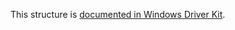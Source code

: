 This structure is [documented in Windows Driver Kit](https://learn.microsoft.com/en-us/windows-hardware/drivers/ddi/ntifs/ns-ntifs-_file_mode_information).

